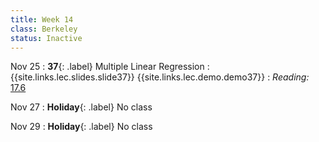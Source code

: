 ```yaml
---
title: Week 14
class: Berkeley
status: Inactive
---
```


Nov 25
: **37**{: .label} Multiple Linear Regression
    : {{site.links.lec.slides.slide37}} {{site.links.lec.demo.demo37}}
: _Reading:_ [17.6](https://inferentialthinking.com/chapters/17/6/Multiple_Regression.html)

Nov 27
: **Holiday**{: .label} No class

Nov 29
: **Holiday**{: .label} No class